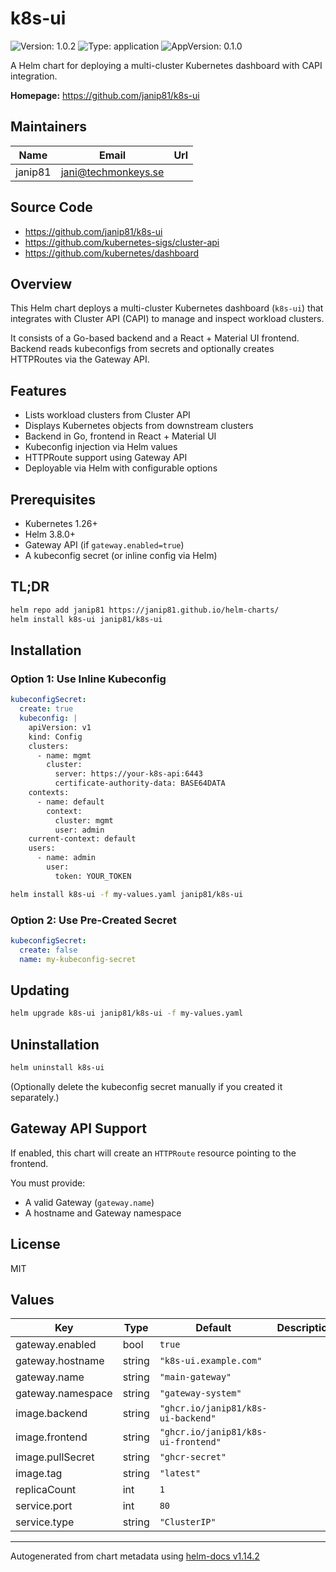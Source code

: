# k8s-ui

![Version: 1.0.2](https://img.shields.io/badge/Version-1.0.2-informational?style=flat-square) ![Type: application](https://img.shields.io/badge/Type-application-informational?style=flat-square) ![AppVersion: 0.1.0](https://img.shields.io/badge/AppVersion-0.1.0-informational?style=flat-square)

A Helm chart for deploying a multi-cluster Kubernetes dashboard with CAPI integration.

**Homepage:** <https://github.com/janip81/k8s-ui>

## Maintainers

| Name | Email | Url |
| ---- | ------ | --- |
| janip81 | <jani@techmonkeys.se> |  |

## Source Code

* <https://github.com/janip81/k8s-ui>
* <https://github.com/kubernetes-sigs/cluster-api>
* <https://github.com/kubernetes/dashboard>

## Overview

This Helm chart deploys a multi-cluster Kubernetes dashboard (`k8s-ui`) that integrates with Cluster API (CAPI) to manage and inspect workload clusters.

It consists of a Go-based backend and a React + Material UI frontend. Backend reads kubeconfigs from secrets and optionally creates HTTPRoutes via the Gateway API.

## Features

- Lists workload clusters from Cluster API
- Displays Kubernetes objects from downstream clusters
- Backend in Go, frontend in React + Material UI
- Kubeconfig injection via Helm values
- HTTPRoute support using Gateway API
- Deployable via Helm with configurable options

## Prerequisites

- Kubernetes 1.26+
- Helm 3.8.0+
- Gateway API (if `gateway.enabled=true`)
- A kubeconfig secret (or inline config via Helm)

## TL;DR

```bash
helm repo add janip81 https://janip81.github.io/helm-charts/
helm install k8s-ui janip81/k8s-ui
```

## Installation

### Option 1: Use Inline Kubeconfig

```yaml
kubeconfigSecret:
  create: true
  kubeconfig: |
    apiVersion: v1
    kind: Config
    clusters:
      - name: mgmt
        cluster:
          server: https://your-k8s-api:6443
          certificate-authority-data: BASE64DATA
    contexts:
      - name: default
        context:
          cluster: mgmt
          user: admin
    current-context: default
    users:
      - name: admin
        user:
          token: YOUR_TOKEN
```

```bash
helm install k8s-ui -f my-values.yaml janip81/k8s-ui
```

### Option 2: Use Pre-Created Secret

```yaml
kubeconfigSecret:
  create: false
  name: my-kubeconfig-secret
```

## Updating

```bash
helm upgrade k8s-ui janip81/k8s-ui -f my-values.yaml
```

## Uninstallation

```bash
helm uninstall k8s-ui
```

(Optionally delete the kubeconfig secret manually if you created it separately.)

## Gateway API Support

If enabled, this chart will create an `HTTPRoute` resource pointing to the frontend.

You must provide:
- A valid Gateway (`gateway.name`)
- A hostname and Gateway namespace

## License

MIT

## Values

| Key | Type | Default | Description |
|-----|------|---------|-------------|
| gateway.enabled | bool | `true` |  |
| gateway.hostname | string | `"k8s-ui.example.com"` |  |
| gateway.name | string | `"main-gateway"` |  |
| gateway.namespace | string | `"gateway-system"` |  |
| image.backend | string | `"ghcr.io/janip81/k8s-ui-backend"` |  |
| image.frontend | string | `"ghcr.io/janip81/k8s-ui-frontend"` |  |
| image.pullSecret | string | `"ghcr-secret"` |  |
| image.tag | string | `"latest"` |  |
| replicaCount | int | `1` |  |
| service.port | int | `80` |  |
| service.type | string | `"ClusterIP"` |  |

----------------------------------------------
Autogenerated from chart metadata using [helm-docs v1.14.2](https://github.com/norwoodj/helm-docs/releases/v1.14.2)